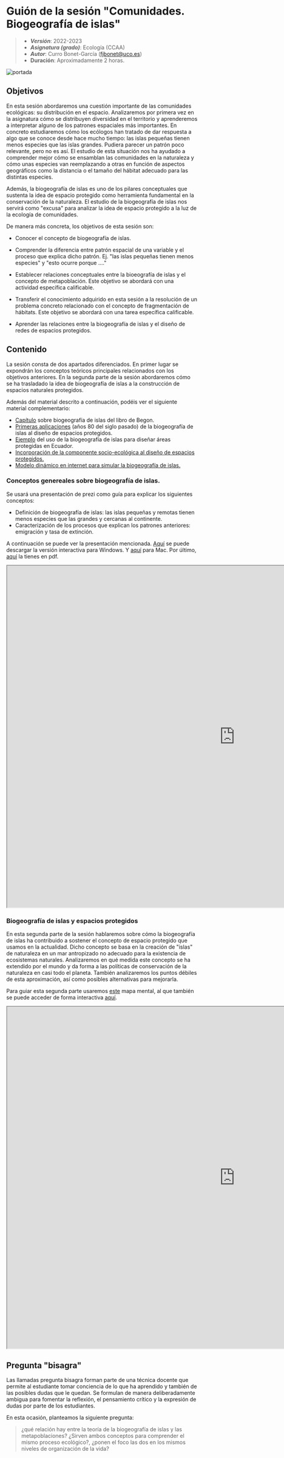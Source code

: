 # Guión de la sesión "Comunidades. Biogeografía de islas"


> + **_Versión_**: 2022-2023
> + **_Asignatura (grado)_**: Ecología (CCAA)
> + **_Autor_**: Curro Bonet-García (fjbonet@uco.es)
> + **Duración**: Aproximadamente 2 horas.


![portada](https://github.com/aprendiendo-cosas/Te_comunidades_biogeo_islas_ecologia_ccaa/raw/main/presentacion/images/portada.png)




## Objetivos 

En esta sesión abordaremos una cuestión importante de las comunidades ecológicas: su distribución en el espacio. Analizaremos por primera vez en la asignatura cómo se distribuyen diversidad en el territorio y aprenderemos a interpretar alguno de los patrones espaciales más importantes. En concreto estudiaremos cómo los ecólogos han tratado de dar respuesta a algo que se conoce desde hace mucho tiempo: las islas pequeñas tienen menos especies que las islas grandes. Pudiera parecer un patrón poco relevante, pero no es así. El estudio de esta situación nos ha ayudado a comprender mejor cómo se ensamblan las comunidades en la naturaleza y cómo unas especies van reemplazando a otras en función de aspectos geográficos como la distancia o el tamaño del hábitat adecuado para las distintas especies. 

Además, la biogeografía de islas es uno de los pilares conceptuales que sustenta la idea de espacio protegido como herramienta fundamental en la conservación de la naturaleza. El estudio de la biogeografía de islas nos servirá como "excusa" para analizar la idea de espacio protegido a la luz de la ecología de comunidades.

De manera más concreta, los objetivos de esta sesión son:

+ Conocer el concepto de biogeografía de islas.

+ Comprender la diferencia entre patrón espacial de una variable y el proceso que explica dicho patrón. Ej. "las islas pequeñas tienen menos especies" y "esto ocurre porque ...."

+ Establecer relaciones conceptuales entre la bioeografía de islas y el concepto de metapoblación. Este objetivo se abordará con una actividad específica calificable. 

+ Transferir el conocimiento adquirido en esta sesión a la resolución de un problema concreto relacionado con el concepto de fragmentación de hábitats. Este objetivo se abordará con una tarea específica calificable. 

+ Aprender las relaciones entre la biogeografía de islas y el diseño de redes de espacios protegidos.


## Contenido

La sesión consta de dos apartados diferenciados. En primer lugar se expondrán los conceptos teóricos principales relacionados con los objetivos anteriores. En la segunda parte de la sesión abordaremos cómo se ha trasladado la idea de biogeografía de islas a la construcción de espacios naturales protegidos. 

Además del material descrito a continuación, podéis ver el siguiente material complementario:
+ [Capítulo](https://github.com/aprendiendo-cosas/Te_comunidades_biogeo_islas_ecologia_ccaa/raw/main/biblio/Biogeografia_Begon.pdf) sobre biogeografía de islas del libro de Begon. 
+ [Primeras aplicaciones](https://github.com/aprendiendo-cosas/Te_comunidades_biogeo_islas_ecologia_ccaa/raw/main/biblio/biogeografia_islas_ENPs.pdf) (años 80 del siglo pasado) de la biogeografía de islas al diseño de espacios protegidos. 
+ [Ejemplo](https://github.com/aprendiendo-cosas/Te_comunidades_biogeo_islas_ecologia_ccaa/raw/main/biblio/priority_areas_ecuador.pdf) del uso de la biogeografía de islas para diseñar áreas protegidas en Ecuador. 
+ [Incorporación de la componente socio-ecológica al diseño de espacios protegidos.](https://github.com/aprendiendo-cosas/Te_comunidades_biogeo_islas_ecologia_ccaa/raw/main/biblio/socio_Ecology.pdf) 
+ [Modelo dinámico en internet para simular la biogeografía de islas.](http://virtualbiologylab.org/ModelsHTML5/IslandBiogeography/IslandBiogeography.html) 



### Conceptos genereales sobre biogeografía de islas.

Se usará una presentación de prezi como guía para explicar los siguientes conceptos:

+ Definición de biogeografía de islas: las islas pequeñas y remotas tienen menos especies que las grandes y cercanas al continente. 
+ Caracterización de los procesos que explican los patrones anteriores: emigración y tasa de extinción.

  

A continuación se puede ver la presentación mencionada. [Aquí](https://github.com/aprendiendo-cosas/Te_comunidades_biogeo_islas_ecologia_ccaa/raw/main/presentacion/comunidades_biogeografia_islas.exe) se puede descargar la versión interactiva para Windows. Y [aquí](https://github.com/aprendiendo-cosas/Te_comunidades_biogeo_islas_ecologia_ccaa/raw/main/presentacion/comunidades_biogeografia_islas.zip) para Mac. Por último, [aquí](https://github.com/aprendiendo-cosas/Te_comunidades_biogeo_islas_ecologia_ccaa/raw/main/presentacion/comunidades_biogeografia_islas.pdf) la tienes en pdf.



<p><iframe src="https://prezi.com/view/o81igUWKE3PGnsJYBkbt/embed" width="1200" height="900"> </iframe></p>





### Biogeografía de islas y espacios protegidos

En esta segunda parte de la sesión hablaremos sobre cómo la biogeografía de islas ha contribuido a sostener el concepto de espacio protegido que usamos en la actualidad. Dicho concepto se basa en la creación de "islas" de naturaleza en un mar antropizado no adecuado para la existencia de ecosistemas naturales. Analizaremos en qué medida este concepto se ha extendido por el mundo y da forma a las políticas de conservación de la naturaleza en casi todo el planeta. También analizaremos los puntos débiles de esta aproximación, así como posibles alternativas para mejorarla. 

Para guiar esta segunda parte usaremos [este](https://github.com/aprendiendo-cosas/Te_comunidades_biogeo_islas_ecologia_ccaa/raw/main/presentacion/ENPs.xmind) mapa mental, al que también se puede acceder de forma interactiva [aquí](https://rawcdn.githack.com/aprendiendo-cosas/Te_comunidades_biogeo_islas_ecologia_ccaa/main/presentacion/biogeo_enp.html). 


<p><iframe src="https://rawcdn.githack.com/aprendiendo-cosas/Te_comunidades_biogeo_islas_ecologia_ccaa/2021-2022/presentacion/biogeo_enp.html" width="1200" height="900"> </iframe></p>





## Pregunta "bisagra"

Las llamadas pregunta bisagra forman parte de una técnica docente que permite al estudiante tomar conciencia de lo que ha aprendido y también de las posibles dudas que le quedan. Se formulan de manera deliberadamente ambigua para fomentar la reflexión, el pensamiento crítico y la expresión de dudas por parte de los estudiantes.

En esta ocasión, planteamos la siguiente pregunta:

>¿qué relación hay entre la teoría de la biogeografía de islas y las metapoblaciones? ¿Sirven ambos conceptos para comprender el mismo proceso ecológico?, ¿ponen el foco las dos en los mismos niveles de organización de la vida?
